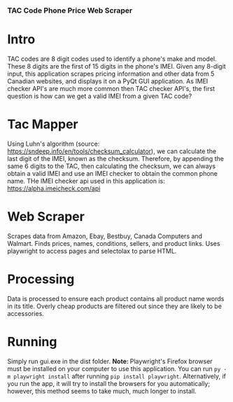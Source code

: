 ### TAC Code Phone Price Web Scraper

# Intro
TAC codes are 8 digit codes used to identify a phone's make and model. These 8 digits are the first of 15 digits in the phone's IMEI. Given any 8-digit input, this application scrapes pricing information and other data from 5 Canadian websites, and displays it on 
a PyQt GUI application. As IMEI checker API's are much more common then TAC checker API's, the first question is how can we get a valid IMEI from a given TAC code?


# Tac Mapper
Using Luhn's algorithm (source: https://sndeep.info/en/tools/checksum_calculator), we can calculate the last digit of the IMEI, known as the checksum. Therefore, by appending the same 6 digits to the TAC, then calculating the checksum, we can always obtain a valid
IMEI and use an IMEI checker to obtain the common phone name. THe IMEI checker api used in this application is: https://alpha.imeicheck.com/api

# Web Scraper
Scrapes data from Amazon, Ebay, Bestbuy, Canada Computers and Walmart. Finds prices, names, conditions, sellers, and product links. Uses playwright to access pages and selectolax to parse HTML.

# Processing
Data is processed to ensure each product contains all product name words in its title. Overly cheap products are filtered out since they are likely to be accessories.

# Running
Simply run gui.exe in the dist folder.
<b>Note: </b>Playwright's Firefox browser must be installed on your computer to use this application. You can run ````py -m playwright install```` after running ````pip install playwright````. Alternatively, if you run the app, it will try to install the browsers
for you automatically; however, this method seems to take much, much longer to install.
